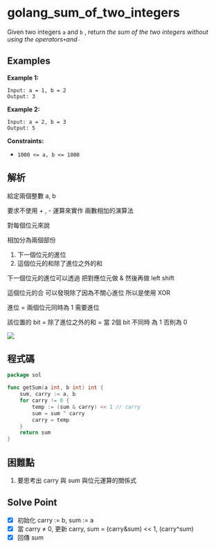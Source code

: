 # golang_sum_of_two_integers

Given two integers `a` and `b`
, return *the sum of the two integers without using the operators*`+`*and*`-`

## Examples

**Example 1:**

```
Input: a = 1, b = 2
Output: 3

```

**Example 2:**

```
Input: a = 2, b = 3
Output: 5

```

**Constraints:**

- `1000 <= a, b <= 1000`

## 解析

給定兩個整數 a, b

要求不使用 + , - 運算來實作 兩數相加的演算法

對每個位元來說

相加分為兩個部份

1. 下一個位元的進位 
2. 這個位元的和除了進位之外的和

下一個位元的進位可以透過 把對應位元做 & 然後再做 left shift 

這個位元的合 可以發現除了因為不關心進位 所以是使用 XOR

進位 = 兩個位元同時為 1 需要進位

該位置的 bit = 除了進位之外的和 = 當 2個 bit 不同時 為 1 否則為 0

![](https://i.imgur.com/AWmoQkm.png)

## 程式碼
```go
package sol

func getSum(a int, b int) int {
	sum, carry := a, b
	for carry != 0 {
		temp := (sum & carry) << 1 // carry
		sum = sum ^ carry
		carry = temp
	}
	return sum
}

```
## 困難點

1. 要思考出 carry 與 sum 與位元運算的關係式

## Solve Point

- [x]  初始化 carry := b, sum := a
- [x]  當 carry ≠ 0, 更新 carry, sum = (carry&sum) << 1, (carry^sum)
- [x]  回傳 sum